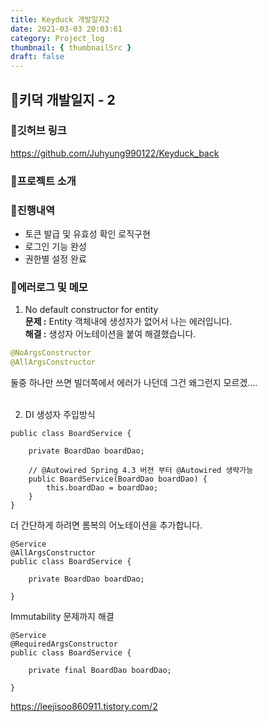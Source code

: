 ```yaml
---
title: Keyduck 개발일지2
date: 2021-03-03 20:03:61
category: Project_log
thumbnail: { thumbnailSrc }
draft: false
---
```


## 🌟키덕 개발일지 - 2

### 🎯깃허브 링크 
https://github.com/Juhyung990122/Keyduck_back

### 🎯프로젝트 소개

### 🎯진행내역
- 토큰 발급 및 유효성 확인 로직구현
- 로그인 기능 완성
- 권한별 설정 완료

### 🎯에러로그 및 메모

1.  No default constructor for entity<br>
**문제 :** Entity 객체내에 생성자가 없어서 나는 에러입니다. <br>
**해결 :** 생성자 어노테이션을 붙여 해결했습니다. <br>
```java
@NoArgsConstructor
@AllArgsConstructor
```
둘중 하나만 쓰면 빌더쪽에서 에러가 나던데 그건 왜그런지 모르겠....
<br><br>

2. DI 생성자 주입방식
```
public class BoardService {

    private BoardDao boardDao;

    // @Autowired Spring 4.3 버젼 부터 @Autowired 생략가능
    public BoardService(BoardDao boardDao) {
        this.boardDao = boardDao;
    }
}
```
더 간단하게 하려면 롬복의 어노테이션을 추가합니다.
```
@Service
@AllArgsConstructor
public class BoardService {

    private BoardDao boardDao;

}
```
Immutability  문제까지 해결
```
@Service
@RequiredArgsConstructor
public class BoardService {

    private final BoardDao boardDao;

}

```

https://leejisoo860911.tistory.com/2